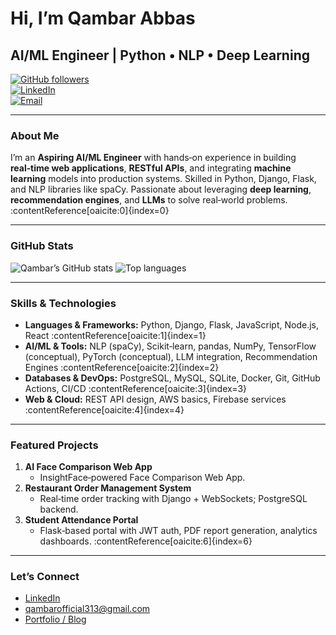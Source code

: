<!--Qambar Abbas – AI/ML Engineer-->

# Hi, I’m **Qambar Abbas** 
## AI/ML Engineer | Python • NLP • Deep Learning  

[![GitHub followers](https://img.shields.io/github/followers/Qambar-Abbas?label=Follow&style=social)](https://github.com/Qambar-Abbas)  
[![LinkedIn](https://img.shields.io/badge/LinkedIn-Qambar%20Abbas-blue?logo=linkedin&style=flat)](https://www.linkedin.com/in/qambar-abbas-500438307)  
[![Email](https://img.shields.io/badge/Email-qambarofficial313%40gmail.com-c14438?logo=gmail&style=flat)](mailto:qambarofficial313@gmail.com)

---

### About Me  
I’m an **Aspiring AI/ML Engineer** with hands‑on experience in building **real‑time web applications**, **RESTful APIs**, and integrating **machine learning** models into production systems. Skilled in Python, Django, Flask, and NLP libraries like spaCy. Passionate about leveraging **deep learning**, **recommendation engines**, and **LLMs** to solve real‑world problems. :contentReference[oaicite:0]{index=0}

---

### GitHub Stats  
![Qambar’s GitHub stats](https://github-readme-stats.vercel.app/api?username=Qambar-Abbas&show_icons=true&theme=radical&hide_border=true&count_private=true) 
![Top languages](https://github-readme-stats.vercel.app/api/top-langs/?username=Qambar-Abbas&layout=compact&theme=radical&hide_border=true)  

---

### Skills & Technologies  
- **Languages & Frameworks:** Python, Django, Flask, JavaScript, Node.js, React :contentReference[oaicite:1]{index=1}  
- **AI/ML & Tools:** NLP (spaCy), Scikit‑learn, pandas, NumPy, TensorFlow (conceptual), PyTorch (conceptual), LLM integration, Recommendation Engines :contentReference[oaicite:2]{index=2}  
- **Databases & DevOps:** PostgreSQL, MySQL, SQLite, Docker, Git, GitHub Actions, CI/CD :contentReference[oaicite:3]{index=3}  
- **Web & Cloud:** REST API design, AWS basics, Firebase services :contentReference[oaicite:4]{index=4}

---

### Featured Projects  
1. **AI Face Comparison Web App**  
   - InsightFace‑powered Face Comparison Web App.  
2. **Restaurant Order Management System**  
   - Real‑time order tracking with Django + WebSockets; PostgreSQL backend.  
3. **Student Attendance Portal**  
   - Flask‑based portal with JWT auth, PDF report generation, analytics dashboards. :contentReference[oaicite:6]{index=6}

---

### Let’s Connect  
-  [LinkedIn](https://www.linkedin.com/in/qambar-abbas-500438307)  
-  qambarofficial313@gmail.com  
-  [Portfolio / Blog](https://qambar-abbas.github.io/)  
